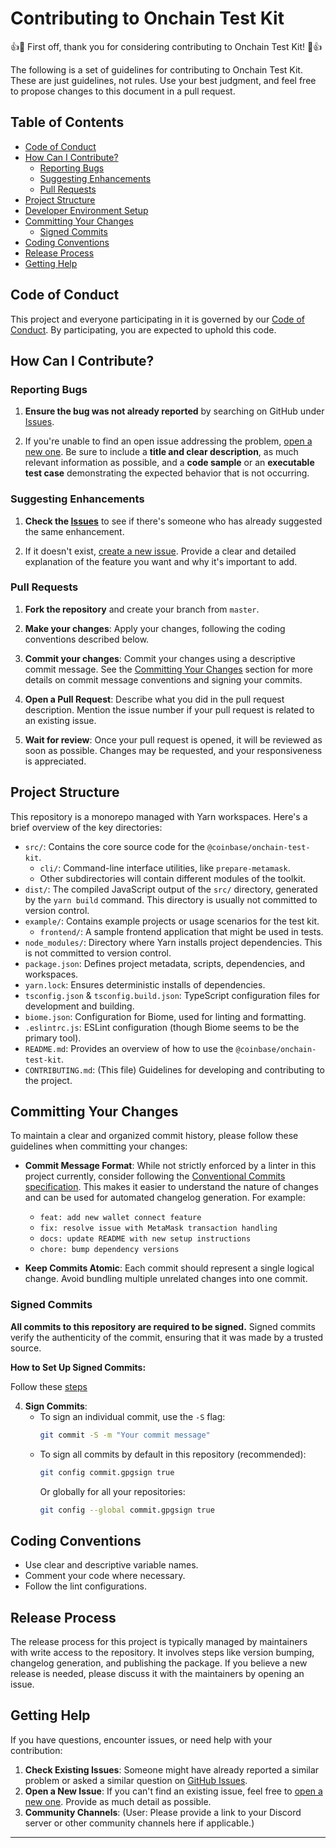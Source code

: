 # Contributing to Onchain Test Kit

👍🎉 First off, thank you for considering contributing to Onchain Test Kit! 🎉👍

The following is a set of guidelines for contributing to Onchain Test Kit. These are just guidelines, not rules. Use your best judgment, and feel free to propose changes to this document in a pull request.

## Table of Contents

- [Code of Conduct](#code-of-conduct)
- [How Can I Contribute?](#how-can-i-contribute)
    - [Reporting Bugs](#reporting-bugs)
    - [Suggesting Enhancements](#suggesting-enhancements)
    - [Pull Requests](#pull-requests)
- [Project Structure](#project-structure)
- [Developer Environment Setup](#developer-environment-setup)
- [Committing Your Changes](#committing-your-changes)
    - [Signed Commits](#signed-commits)
- [Coding Conventions](#coding-conventions)
- [Release Process](#release-process)
- [Getting Help](#getting-help)

## Code of Conduct

This project and everyone participating in it is governed by our [Code of Conduct](CODE_OF_CONDUCT.md). By participating, you are expected to uphold this code.

## How Can I Contribute?

### Reporting Bugs

1. **Ensure the bug was not already reported** by searching on GitHub under [Issues](https://github.com/coinbase/onchaintestkit/issues).

2. If you're unable to find an open issue addressing the problem, [open a new one](https://github.com/coinbase/onchaintestkit/issues/new). Be sure to include a **title and clear description**, as much relevant information as possible, and a **code sample** or an **executable test case** demonstrating the expected behavior that is not occurring.

### Suggesting Enhancements

1. **Check the [Issues](https://github.com/coinbase/onchaintestkit/issues)** to see if there's someone who has already suggested the same enhancement.

2. If it doesn't exist, [create a new issue](https://github.com/coinbase/onchaintestkit/issues/new). Provide a clear and detailed explanation of the feature you want and why it's important to add.

### Pull Requests

1. **Fork the repository** and create your branch from `master`.

2. **Make your changes**: Apply your changes, following the coding conventions described below.

3. **Commit your changes**: Commit your changes using a descriptive commit message. See the [Committing Your Changes](#committing-your-changes) section for more details on commit message conventions and signing your commits.

4. **Open a Pull Request**: Describe what you did in the pull request description. Mention the issue number if your pull request is related to an existing issue. 

5. **Wait for review**: Once your pull request is opened, it will be reviewed as soon as possible. Changes may be requested, and your responsiveness is appreciated.

## Project Structure

This repository is a monorepo managed with Yarn workspaces. Here's a brief overview of the key directories:

-   `src/`: Contains the core source code for the `@coinbase/onchain-test-kit`.
    -   `cli/`: Command-line interface utilities, like `prepare-metamask`.
    -   Other subdirectories will contain different modules of the toolkit.
-   `dist/`: The compiled JavaScript output of the `src/` directory, generated by the `yarn build` command. This directory is usually not committed to version control.
-   `example/`: Contains example projects or usage scenarios for the test kit.
    -   `frontend/`: A sample frontend application that might be used in tests.
-   `node_modules/`: Directory where Yarn installs project dependencies. This is not committed to version control.
-   `package.json`: Defines project metadata, scripts, dependencies, and workspaces.
-   `yarn.lock`: Ensures deterministic installs of dependencies.
-   `tsconfig.json` & `tsconfig.build.json`: TypeScript configuration files for development and building.
-   `biome.json`: Configuration for Biome, used for linting and formatting.
-   `.eslintrc.js`: ESLint configuration (though Biome seems to be the primary tool).
-   `README.md`: Provides an overview of how to use the `@coinbase/onchain-test-kit`.
-   `CONTRIBUTING.md`: (This file) Guidelines for developing and contributing to the project.

## Committing Your Changes

To maintain a clear and organized commit history, please follow these guidelines when committing your changes:

-   **Commit Message Format**: While not strictly enforced by a linter in this project currently, consider following the [Conventional Commits specification](https://www.conventionalcommits.org/). This makes it easier to understand the nature of changes and can be used for automated changelog generation. For example:
    -   `feat: add new wallet connect feature`
    -   `fix: resolve issue with MetaMask transaction handling`
    -   `docs: update README with new setup instructions`
    -   `chore: bump dependency versions`

-   **Keep Commits Atomic**: Each commit should represent a single logical change. Avoid bundling multiple unrelated changes into one commit.

### Signed Commits

**All commits to this repository are required to be signed.** Signed commits verify the authenticity of the commit, ensuring that it was made by a trusted source.

**How to Set Up Signed Commits:**

Follow these [steps](https://docs.github.com/en/authentication/managing-commit-signature-verification/signing-commits)

4.  **Sign Commits**:
    -   To sign an individual commit, use the `-S` flag:
        ```bash
        git commit -S -m "Your commit message"
        ```
    -   To sign all commits by default in this repository (recommended):
        ```bash
        git config commit.gpgsign true
        ```
        Or globally for all your repositories:
        ```bash
        git config --global commit.gpgsign true
        ```


## Coding Conventions

- Use clear and descriptive variable names.
- Comment your code where necessary.
- Follow the lint configurations.

## Release Process

The release process for this project is typically managed by maintainers with write access to the repository. It involves steps like version bumping, changelog generation, and publishing the package. If you believe a new release is needed, please discuss it with the maintainers by opening an issue.

## Getting Help

If you have questions, encounter issues, or need help with your contribution:

1.  **Check Existing Issues**: Someone might have already reported a similar problem or asked a similar question on [GitHub Issues](https://github.com/coinbase/onchaintestkit/issues).
2.  **Open a New Issue**: If you can't find an existing issue, feel free to [open a new one](https://github.com/coinbase/onchaintestkit/issues/new). Provide as much detail as possible.
3.  **Community Channels**: (User: Please provide a link to your Discord server or other community channels here if applicable.)

---